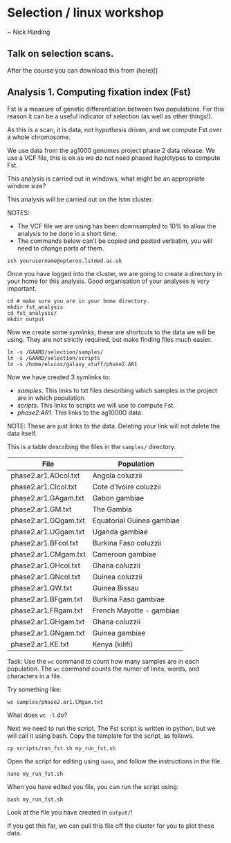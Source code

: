 # Selection / linux workshop
~ Nick Harding

## Talk on selection scans.
After the course you can download this from (here)[]


## Analysis 1. Computing fixation index (Fst)

Fst is a measure of genetic differentiation between two populations.
For this reason it can be a useful indicator of selection (as well as other things!).

As this is a scan, it is data, not hypothesis driven, and we compute Fst over a whole chromosome.

We use data from the ag1000 genomes project phase 2 data release. We use a VCF file, this is ok as we do not need phased haplotypes to compute Fst.

This analysis is carried out in windows, what might be an appropriate window size?

This analysis will be carried out on the lstm cluster.

NOTES:
- The VCF file we are using has been downsampled to 10% to allow the analysis to be done in a short time.
- The commands below can't be copied and pasted verbatim, you will need to change parts of them.


```
ssh yourusername@opteron.lstmed.ac.uk
```

Once you have logged into the cluster, we are going to create a directory in your home for this analysis. 
Good organisation of your analyses is _very_ important.

```
cd # make sure you are in your home directory.
mkdir fst_analysis
cd fst_analysis/
mkdir output
```

Now we create some *symlinks*, these are shortcuts to the data we will be using. They are not strictly required, but make finding files much easier. 

```
ln -s /GAARD/selection/samples/ 
ln -s /GAARD/selection/scripts
ln -s /home/elucas/galaxy_stuff/phase2.AR1
```
Now we have created 3 symlinks to:

- _samples_. This links to txt files describing which samples in the project are in which population.
- _scripts_. This links to scripts we will use to compute Fst.
- _phase2.AR1_. This links to the ag1000G data.

NOTE: These are just links to the data. Deleting your link will not delete the data itself.

This is a table describing the files in the `samples/` directory.

| File | Population |
| --------| ----------|
| phase2.ar1.AOcol.txt | Angola coluzzii |
| phase2.ar1.CIcol.txt | Cote d'Ivoire coluzzii |
| phase2.ar1.GAgam.txt | Gabon gambiae |
| phase2.ar1.GM.txt | The Gambia |
| phase2.ar1.GQgam.txt | Equatorial Guinea gambiae |
| phase2.ar1.UGgam.txt | Uganda gambiae |
| phase2.ar1.BFcol.txt | Burkina Faso coluzzii |
| phase2.ar1.CMgam.txt | Cameroon gambiae |
| phase2.ar1.GHcol.txt | Ghana coluzzii |
| phase2.ar1.GNcol.txt | Guinea coluzzii |
| phase2.ar1.GW.txt | Guinea Bissau |
| phase2.ar1.BFgam.txt | Burkina Faso gambiae |
| phase2.ar1.FRgam.txt | French Mayotte - gambiae |
| phase2.ar1.GHgam.txt | Ghana coluzzii |
| phase2.ar1.GNgam.txt | Guinea gambiae |
| phase2.ar1.KE.txt | Kenya (kilifi) |

Task: Use the `wc` command to count how many samples are in each population.
The `wc` command counts the numer of lines, words, and characters in a file.

Try something like:
```
wc samples/phase2.ar1.CMgam.txt
```
What does `wc -l` do?

Next we need to run the script. The Fst script is written in python, but we will call it using bash.
Copy the template for the script, as follows.

```
cp scripts/run_fst.sh my_run_fst.sh
```

Open the script for editing using `nano`, and follow the instructions in the file.
```
nano my_run_fst.sh
```

When you have edited you file, you can run the script using:
```
bash my_run_fst.sh
```

Look at the file you have created in `output/`!

If you get this far, we can pull this file off the cluster for you to plot these data.
